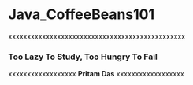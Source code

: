 
# **Java_CoffeeBeans101**
xxxxxxxxxxxxxxxxxxxxxxxxxxxxxxxxxxxxxxxxxxxxxxx
### **Too Lazy To Study, Too Hungry To Fail**
xxxxxxxxxxxxxxxxxx **Pritam Das** xxxxxxxxxxxxxxxxxx